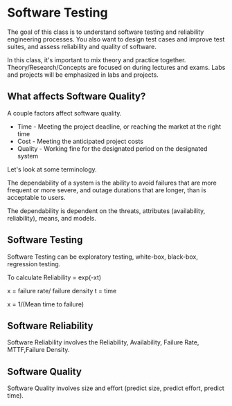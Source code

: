 # Software Testing

The goal of this class is to understand software testing and reliability engineering processes. You also want to design test cases and improve test suites, and assess reliability and quality of software.

In this class, it's important to mix theory and practice together. Theory/Research/Concepts are focused on during lectures and exams. Labs and projects will be emphasized in labs and projects.

## What affects Software Quality?

A couple factors affect software quality.
* Time - Meeting the project deadline, or reaching the market at the right time
* Cost - Meeting the anticipated project costs
* Quality - Working fine for the designated period on the designated system

Let's look at some terminology.

The dependability of a system is the ability to avoid failures that are more frequent or more severe, and outage durations that are longer, than is acceptable to users.

The dependability is dependent on the threats, attributes (availability, reliability), means, and models.

## Software Testing

Software Testing can be exploratory testing, white-box, black-box, regression testing. 

To calculate Reliability = exp(-xt)

x = failure rate/ failure density
t = time

x = 1/(Mean time to failure)

## Software Reliability

Software Reliability involves the Reliability, Availability, Failure Rate, MTTF,Failure Density.

## Software Quality

Software Quality involves size and effort (predict size, predict effort, predict time).